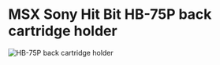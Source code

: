 ﻿MSX Sony Hit Bit HB-75P back cartridge holder
================

![HB-75P back cartridge holder](https://raw.githubusercontent.com/JRodrigoTech/3D-printed-things/master/MSX%20HB-75P%20back%20cartridge%20holder/HB-75P-cartridge-holder.jpg)
